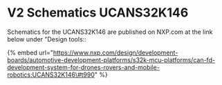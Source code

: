 # V2 Schematics UCANS32K146

Schematics for the UCANS32K146 are published on NXP.com at the link below under "Design tools::  


{% embed url="https://www.nxp.com/design/development-boards/automotive-development-platforms/s32k-mcu-platforms/can-fd-development-system-for-drones-rovers-and-mobile-robotics:UCANS32K146\#t990" %}



